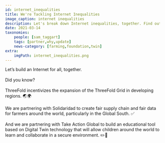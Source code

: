 ```yaml
---
id: internet_inequalities
title: We're Tackling Internet Inequalities
image_caption: internet inequalities
description: Let's break down Internet inequalities, together. Find out how ThreeFold is already collaborating to make this a reality!
date: 2021-03-14
taxonomies:
    people: [sam_taggart]
    tags: [partner,why,update]
    news-category: [farming,foundation,twin]
extra:
    imgPath: internet_inequalities.png
---
```


Let’s build an Internet for all, together.
<br/>
<br/>
Did you know?
<br/>
<br/>
ThreeFold incentivizes the expansion of the ThreeFold Grid in developing regions. 🌏🌍
<br/>
<br/>
We are partnering with Solidaridad to create fair supply chain and fair data for farmers around the world, particularly in the Global South. ✅
<br/>
<br/>
And we are partnering with Take Action Global to build an educational tool based on Digital Twin technology that will allow children around the world to learn and collaborate in a secure environment. ✏️📖
